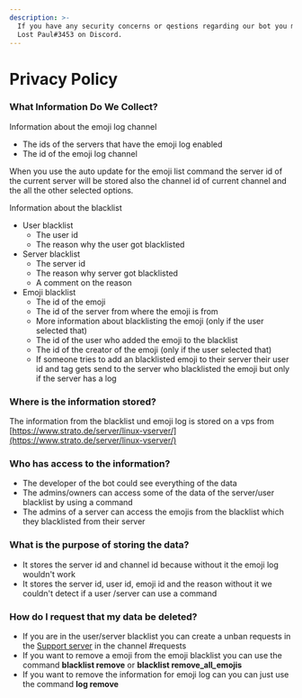 ```yaml
---
description: >-
  If you have any security concerns or qestions regarding our bot you message
  Lost Paul#3453 on Discord.
---
```


# Privacy Policy

### What Information Do We Collect?

Information about the emoji log channel

* The ids of the servers that have the emoji log enabled
* The id of the emoji log channel

When you use the auto update for the emoji list command the server id of the current server will be stored also the channel id of current channel and the all the other selected options.

Information about the blacklist

* User blacklist
  * The user id&#x20;
  * The reason why the user got blacklisted
* Server blacklist
  * The server id
  * The reason why server got blacklisted
  * A comment on the reason
* Emoji blacklist
  * The id of the emoji
  * The id of the server from where the emoji is from
  * More information about blacklisting the emoji (only if the user selected that)
  * The id of the user who added the emoji to the blacklist
  * The id of the creator of the emoji (only if the user selected that)
  * If someone tries to add an blacklisted emoji to their server their user id and tag gets send to the server who blacklisted the emoji but only if the server has a log

### Where is the information stored?

The information from the blacklist und emoji log is stored on a vps from [https://www.strato.de/server/linux-vserver/](https://www.strato.de/server/linux-vserver/)

### Who has access to the information?

* The developer of the bot could see everything of the data
* The admins/owners can access some of the data of the server/user blacklist by using a command
* The admins of a server can access the emojis from the blacklist which they blacklisted from their server

### What is the purpose of storing the data?

* It stores the server id and channel id because without it the emoji log wouldn't work
* It stores the server id, user id, emoji id and the reason without it we couldn't detect if a user /server can use a command

### How do I request that my data be deleted?

* If you are in the user/server blacklist you can create a unban requests in the [Support server](https://discord.gg/2crMFn9t) in the channel #requests
* If you want to remove a emoji from the emoji blacklist you can use the command **blacklist remove** or **blacklist remove\_all**_**\_**_**emojis**
* If you want to remove the information for emoji log can you can just use the command **log remove**

